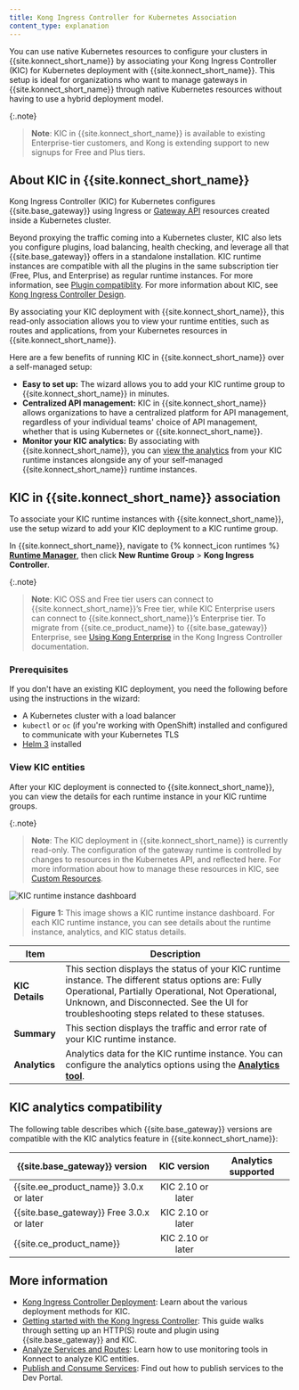 ```yaml
---
title: Kong Ingress Controller for Kubernetes Association
content_type: explanation
---
```


You can use native Kubernetes resources to configure your clusters in {{site.konnect_short_name}} by associating your Kong Ingress Controller (KIC) for Kubernetes deployment with {{site.konnect_short_name}}. 
This setup is ideal for organizations who want to manage gateways in {{site.konnect_short_name}} through native Kubernetes resources without having to use a hybrid deployment model. 

{:.note}
> **Note**: KIC in {{site.konnect_short_name}} is available to existing Enterprise-tier customers, and Kong is extending support to new signups for Free and Plus tiers.

## About KIC in {{site.konnect_short_name}}

Kong Ingress Controller (KIC) for Kubernetes configures {{site.base_gateway}} using Ingress or [Gateway API](https://gateway-api.sigs.k8s.io/) resources created inside a Kubernetes cluster. 

Beyond proxying the traffic coming into a Kubernetes cluster, KIC also lets you configure plugins, load balancing, health checking, and leverage all that {{site.base_gateway}} offers in a standalone installation. KIC runtime instances are compatible with all the plugins in the same subscription tier (Free, Plus, and Enterprise) as regular runtime instances. For more information, see [Plugin compatiblity](/konnect/compatibility/#plugin-compatibility). For more information about KIC, see [Kong Ingress Controller Design](/kubernetes-ingress-controller/latest/concepts/design/). 

By associating your KIC deployment with {{site.konnect_short_name}}, this read-only association allows you to view your runtime entities, such as routes and applications, from your Kubernetes resources in {{site.konnect_short_name}}.  

Here are a few benefits of running KIC in {{site.konnect_short_name}} over a self-managed setup:
* **Easy to set up:** The wizard allows you to add your KIC runtime group to {{site.konnect_short_name}} in minutes.
* **Centralized API management:** KIC in {{site.konnect_short_name}} allows organizations to have a centralized platform for API management, regardless of your individual teams' choice of API management, whether that is using Kubernetes or {{site.konnect_short_name}}. 
* **Monitor your KIC analytics:** By associating with {{site.konnect_short_name}}, you can [view the analytics](/konnect/analytics/) from your KIC runtime instances alongside any of your self-managed {{site.konnect_short_name}} runtime instances. 

<!-- Uncomment this once API Products is GA
* **Display KIC entities in Dev Portal:** Publish your KIC services to the Dev Portal and make the API specs available to third-party developers with [API Products](/konnect/api-products/). -->

## KIC in {{site.konnect_short_name}} association

To associate your KIC runtime instances with {{site.konnect_short_name}}, use the setup wizard to add your KIC deployment to a KIC runtime group.  

In {{site.konnect_short_name}}, navigate to {% konnect_icon runtimes %} **[Runtime Manager](https://cloud.konghq.com/runtime-manager)**, then click **New Runtime Group** > **Kong Ingress Controller**.

{:.note}
> **Note**: KIC OSS and Free tier users can connect to {{site.konnect_short_name}}’s Free tier, while KIC Enterprise users can connect to {{site.konnect_short_name}}’s Enterprise tier. To migrate from {{site.ce_product_name}} to {{site.base_gateway}} Enterprise, see [Using Kong Enterprise](/kubernetes-ingress-controller/latest/guides/choose-gateway-image/) in the Kong Ingress Controller documentation.

### Prerequisites

If you don't have an existing KIC deployment, you need the following before using the instructions in the wizard:
*  A Kubernetes cluster with a load balancer
* `kubectl` or `oc` (if you're working with OpenShift) installed and configured to communicate with your Kubernetes TLS
* [Helm 3](https://helm.sh/docs/intro/install/) installed

### View KIC entities

After your KIC deployment is connected to {{site.konnect_short_name}}, you can view the details for each runtime instance in your KIC runtime groups. 

{:.note}
> **Note**: The KIC deployment in {{site.konnect_short_name}} is currently read-only. The configuration of the gateway runtime is controlled by changes to resources in the Kubernetes API, and reflected here. For more information about how to manage these resources in KIC, see [Custom Resources](/kubernetes-ingress-controller/latest/concepts/custom-resources/).

![KIC runtime instance dashboard](/assets/images/docs/konnect/konnect-runtime-instance-kic.png)
> **Figure 1:** This image shows a KIC runtime instance dashboard. For each KIC runtime instance, you can see details about the runtime instance, analytics, and KIC status details.

Item | Description
------|------------
**KIC Details** | This section displays the status of your KIC runtime instance. The different status options are: Fully Operational, Partially Operational, Not Operational, Unknown, and Disconnected. See the UI for troubleshooting steps related to these statuses. 
**Summary** | This section displays the traffic and error rate of your KIC runtime instance.  
**Analytics** | Analytics data for the KIC runtime instance. You can configure the analytics options using the [**Analytics tool**](/konnect/analytics/). 

## KIC analytics compatibility

The following table describes which {{site.base_gateway}} versions are compatible with the KIC analytics feature in {{site.konnect_short_name}}:

| {{site.base_gateway}} version  | KIC version | Analytics supported | 
|--------------------------------|:---------------------:|---------------
| {{site.ee_product_name}} 3.0.x or later | KIC 2.10 or later | <i class="fa fa-check"></i>
| {{site.base_gateway}} Free 3.0.x or later | KIC 2.10 or later | <i class="fa fa-check"></i>
| {{site.ce_product_name}} | KIC 2.10 or later | <i class="fa fa-times"></i>

## More information

* [Kong Ingress Controller Deployment](/kubernetes-ingress-controller/latest/concepts/deployment/):
    Learn about the various deployment methods for KIC. 
* [Getting started with the Kong Ingress Controller](/kubernetes-ingress-controller/latest/guides/getting-started/):
    This guide walks through setting up an HTTP(S) route and plugin using {{site.base_gateway}} and KIC.
* [Analyze Services and Routes](/konnect/analytics/services-and-routes/):
    Learn how to use monitoring tools in Konnect to analyze KIC entities.
* [Publish and Consume Services](/konnect/getting-started/publish-service/):
    Find out how to publish services to the Dev Portal.
